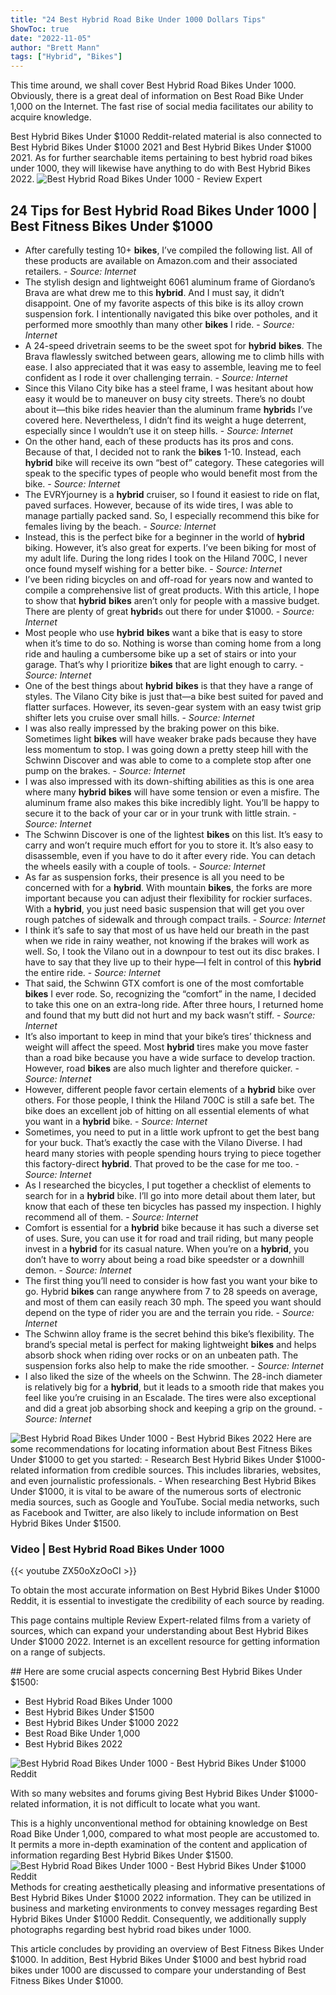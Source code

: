 ```yaml
---
title: "24 Best Hybrid Road Bike Under 1000 Dollars Tips"
ShowToc: true 
date: "2022-11-05"
author: "Brett Mann" 
tags: ["Hybrid", "Bikes"]
---
```


	
This time around, we shall cover Best Hybrid Road Bikes Under 1000. Obviously, there is a great deal of information on Best Road Bike Under 1,000 on the Internet. The fast rise of social media facilitates our ability to acquire knowledge.

Best Hybrid Bikes Under $1000 Reddit-related material is also connected to Best Hybrid Bikes Under $1000 2021 and Best Hybrid Bikes Under $1000 2021. As for further searchable items pertaining to best hybrid road bikes under 1000, they will likewise have anything to do with Best Hybrid Bikes 2022.
<img loading="lazy" src="https://discerningcyclist.com/wp-content/uploads/2020/03/best-waterproof-bike-seat-cover.png" onerror="this.onerror=null;this.src='https://blogger.googleusercontent.com/img/a/AVvXsEhe7F7TRXHtjiKvHb5vS7DmnxvpHiDyoYyYvm1nHB3Qp2_w3BnM6A2eq4v7FYxCC9bfZt3a9vIMtAYEKUiaDQbHMg-ViyGmRIj39MLp0bGFfgfYw1Dc9q_H-T0wiTm3l0Uq42dETrN9eC8aGJ9_IORZsxST1AcLR7np1koOfcc7tnHa4S8Mwz_xD9d0=s16000';" alt="Best Hybrid Road Bikes Under 1000 - Review Expert" >

## 24 Tips for Best Hybrid Road Bikes Under 1000 | Best Fitness Bikes Under $1000
-   After carefully testing 10+ **bikes**, I’ve compiled the following list. All of these products are available on Amazon.com and their associated retailers. - <cite>Source: Internet</cite>
-   The stylish design and lightweight 6061 aluminum frame of Giordano’s Brava are what drew me to this **hybrid**. And I must say, it didn’t disappoint. One of my favorite aspects of this bike is its alloy crown suspension fork. I intentionally navigated this bike over potholes, and it performed more smoothly than many other **bikes** I ride. - <cite>Source: Internet</cite>
-   A 24-speed drivetrain seems to be the sweet spot for **hybrid** **bikes**. The Brava flawlessly switched between gears, allowing me to climb hills with ease. I also appreciated that it was easy to assemble, leaving me to feel confident as I rode it over challenging terrain. - <cite>Source: Internet</cite>
-   Since this Vilano City bike has a steel frame, I was hesitant about how easy it would be to maneuver on busy city streets. There’s no doubt about it—this bike rides heavier than the aluminum frame **hybrid**s I’ve covered here. Nevertheless, I didn’t find its weight a huge deterrent, especially since I wouldn’t use it on steep hills. - <cite>Source: Internet</cite>
-   On the other hand, each of these products has its pros and cons. Because of that, I decided not to rank the **bikes** 1-10. Instead, each **hybrid** bike will receive its own “best of” category. These categories will speak to the specific types of people who would benefit most from the bike. - <cite>Source: Internet</cite>
-   The EVRYjourney is a **hybrid** cruiser, so I found it easiest to ride on flat, paved surfaces. However, because of its wide tires, I was able to manage partially packed sand. So, I especially recommend this bike for females living by the beach. - <cite>Source: Internet</cite>
-   Instead, this is the perfect bike for a beginner in the world of **hybrid** biking. However, it’s also great for experts. I’ve been biking for most of my adult life. During the long rides I took on the Hiland 700C, I never once found myself wishing for a better bike. - <cite>Source: Internet</cite>
-   I’ve been riding bicycles on and off-road for years now and wanted to compile a comprehensive list of great products. With this article, I hope to show that **hybrid** **bikes** aren’t only for people with a massive budget. There are plenty of great **hybrid**s out there for under $1000. - <cite>Source: Internet</cite>
-   Most people who use **hybrid** **bikes** want a bike that is easy to store when it’s time to do so. Nothing is worse than coming home from a long ride and hauling a cumbersome bike up a set of stairs or into your garage. That’s why I prioritize **bikes** that are light enough to carry. - <cite>Source: Internet</cite>
-   One of the best things about **hybrid** **bikes** is that they have a range of styles. The Vilano City bike is just that—a bike best suited for paved and flatter surfaces. However, its seven-gear system with an easy twist grip shifter lets you cruise over small hills. - <cite>Source: Internet</cite>
-   I was also really impressed by the braking power on this bike. Sometimes light **bikes** will have weaker brake pads because they have less momentum to stop. I was going down a pretty steep hill with the Schwinn Discover and was able to come to a complete stop after one pump on the brakes. - <cite>Source: Internet</cite>
-   I was also impressed with its down-shifting abilities as this is one area where many **hybrid** **bikes** will have some tension or even a misfire. The aluminum frame also makes this bike incredibly light. You’ll be happy to secure it to the back of your car or in your trunk with little strain. - <cite>Source: Internet</cite>
-   The Schwinn Discover is one of the lightest **bikes** on this list. It’s easy to carry and won’t require much effort for you to store it. It’s also easy to disassemble, even if you have to do it after every ride. You can detach the wheels easily with a couple of tools. - <cite>Source: Internet</cite>
-   As far as suspension forks, their presence is all you need to be concerned with for a **hybrid**. With mountain **bikes**, the forks are more important because you can adjust their flexibility for rockier surfaces. With a **hybrid**, you just need basic suspension that will get you over rough patches of sidewalk and through compact trails. - <cite>Source: Internet</cite>
-   I think it’s safe to say that most of us have held our breath in the past when we ride in rainy weather, not knowing if the brakes will work as well. So, I took the Vilano out in a downpour to test out its disc brakes. I have to say that they live up to their hype—I felt in control of this **hybrid** the entire ride. - <cite>Source: Internet</cite>
-   That said, the Schwinn GTX comfort is one of the most comfortable **bikes** I ever rode. So, recognizing the “comfort” in the name, I decided to take this one on an extra-long ride. After three hours, I returned home and found that my butt did not hurt and my back wasn’t stiff. - <cite>Source: Internet</cite>
-   It’s also important to keep in mind that your bike’s tires’ thickness and weight will affect the speed. Most **hybrid** tires make you move faster than a road bike because you have a wide surface to develop traction. However, road **bikes** are also much lighter and therefore quicker. - <cite>Source: Internet</cite>
-   However, different people favor certain elements of a **hybrid** bike over others. For those people, I think the Hiland 700C is still a safe bet. The bike does an excellent job of hitting on all essential elements of what you want in a **hybrid** bike. - <cite>Source: Internet</cite>
-   Sometimes, you need to put in a little work upfront to get the best bang for your buck. That’s exactly the case with the Vilano Diverse. I had heard many stories with people spending hours trying to piece together this factory-direct **hybrid**. That proved to be the case for me too. - <cite>Source: Internet</cite>
-   As I researched the bicycles, I put together a checklist of elements to search for in a **hybrid** bike. I’ll go into more detail about them later, but know that each of these ten bicycles has passed my inspection. I highly recommend all of them. - <cite>Source: Internet</cite>
-   Comfort is essential for a **hybrid** bike because it has such a diverse set of uses. Sure, you can use it for road and trail riding, but many people invest in a **hybrid** for its casual nature. When you’re on a **hybrid**, you don’t have to worry about being a road bike speedster or a downhill demon. - <cite>Source: Internet</cite>
-   The first thing you’ll need to consider is how fast you want your bike to go. Hybrid **bikes** can range anywhere from 7 to 28 speeds on average, and most of them can easily reach 30 mph. The speed you want should depend on the type of rider you are and the terrain you ride. - <cite>Source: Internet</cite>
-   The Schwinn alloy frame is the secret behind this bike’s flexibility. The brand’s special metal is perfect for making lightweight **bikes** and helps absorb shock when riding over rocks or on an unbeaten path. The suspension forks also help to make the ride smoother. - <cite>Source: Internet</cite>
-   I also liked the size of the wheels on the Schwinn. The 28-inch diameter is relatively big for a **hybrid**, but it leads to a smooth ride that makes you feel like you’re cruising in an Escalade. The tires were also exceptional and did a great job absorbing shock and keeping a grip on the ground. - <cite>Source: Internet</cite>


<img loading="lazy" src="https://www.wearethecyclists.com/wp-content/uploads/2021/01/Stealth_B52_2-1536x1536.jpg" onerror="this.onerror=null;this.src='https://blogger.googleusercontent.com/img/a/AVvXsEhe7F7TRXHtjiKvHb5vS7DmnxvpHiDyoYyYvm1nHB3Qp2_w3BnM6A2eq4v7FYxCC9bfZt3a9vIMtAYEKUiaDQbHMg-ViyGmRIj39MLp0bGFfgfYw1Dc9q_H-T0wiTm3l0Uq42dETrN9eC8aGJ9_IORZsxST1AcLR7np1koOfcc7tnHa4S8Mwz_xD9d0=s16000';" alt="Best Hybrid Road Bikes Under 1000 - Best Hybrid Bikes 2022" >
Here are some recommendations for locating information about Best Fitness Bikes Under $1000 to get you started:
- Research Best Hybrid Bikes Under $1000-related information from credible sources. This includes libraries, websites, and even journalistic professionals.
- When researching Best Hybrid Bikes Under $1000, it is vital to be aware of the numerous sorts of electronic media sources, such as Google and YouTube. Social media networks, such as Facebook and Twitter, are also likely to include information on Best Hybrid Bikes Under $1500.

### Video | Best Hybrid Road Bikes Under 1000
{{< youtube ZX50oXzOoCI >}} 

To obtain the most accurate information on Best Hybrid Bikes Under $1000 Reddit, it is essential to investigate the credibility of each source by reading.

This page contains multiple Review Expert-related films from a variety of sources, which can expand your understanding about Best Hybrid Bikes Under $1000 2022. Internet is an excellent resource for getting information on a range of subjects.
<script async="async" data-cfasync="false" src="//normallydemandedalter.com/fe63df3c5408708b15d8dc3d9b206b31/invoke.js"></script>
<div id="container-fe63df3c5408708b15d8dc3d9b206b31"></div>
## Here are some crucial aspects concerning Best Hybrid Bikes Under $1500:

- Best Hybrid Road Bikes Under 1000
- Best Hybrid Bikes Under $1500
- Best Hybrid Bikes Under $1000 2022
- Best Road Bike Under 1,000
- Best Hybrid Bikes 2022

 <img loading="lazy" src="https://media.apnarm.net.au/media/images/2010/09/21/race1809p_final_t1880.jpg" onerror="this.onerror=null;this.src='https://blogger.googleusercontent.com/img/a/AVvXsEhe7F7TRXHtjiKvHb5vS7DmnxvpHiDyoYyYvm1nHB3Qp2_w3BnM6A2eq4v7FYxCC9bfZt3a9vIMtAYEKUiaDQbHMg-ViyGmRIj39MLp0bGFfgfYw1Dc9q_H-T0wiTm3l0Uq42dETrN9eC8aGJ9_IORZsxST1AcLR7np1koOfcc7tnHa4S8Mwz_xD9d0=s16000';" alt="Best Hybrid Road Bikes Under 1000 - Best Hybrid Bikes Under $1000 Reddit" >

With so many websites and forums giving Best Hybrid Bikes Under $1000-related information, it is not difficult to locate what you want.

This is a highly unconventional method for obtaining knowledge on Best Road Bike Under 1,000, compared to what most people are accustomed to. It permits a more in-depth examination of the content and application of information regarding Best Hybrid Bikes Under $1500.
<img loading="lazy" src="https://bikerseason.com/wp-content/uploads/2018/10/how-to-choose-best-mountain-bikes-under-200-768x503.jpg" onerror="this.onerror=null;this.src='https://blogger.googleusercontent.com/img/a/AVvXsEhe7F7TRXHtjiKvHb5vS7DmnxvpHiDyoYyYvm1nHB3Qp2_w3BnM6A2eq4v7FYxCC9bfZt3a9vIMtAYEKUiaDQbHMg-ViyGmRIj39MLp0bGFfgfYw1Dc9q_H-T0wiTm3l0Uq42dETrN9eC8aGJ9_IORZsxST1AcLR7np1koOfcc7tnHa4S8Mwz_xD9d0=s16000';" alt="Best Hybrid Road Bikes Under 1000 - Best Hybrid Bikes Under $1000 Reddit" >
Methods for creating aesthetically pleasing and informative presentations of Best Hybrid Bikes Under $1000 2022 information. They can be utilized in business and marketing environments to convey messages regarding Best Hybrid Bikes Under $1000 Reddit. Consequently, we additionally supply photographs regarding best hybrid road bikes under 1000.

This article concludes by providing an overview of Best Fitness Bikes Under $1000. In addition, Best Hybrid Bikes Under $1000 and best hybrid road bikes under 1000 are discussed to compare your understanding of Best Fitness Bikes Under $1000.
	
	

